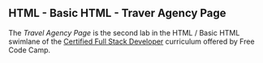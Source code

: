 ## HTML - Basic HTML - Traver Agency Page

The *Travel Agency Page* is the second lab in the HTML / Basic HTML swimlane of the [Certified Full Stack Developer](https://www.freecodecamp.org/learn/full-stack-developer/) curriculum offered by Free Code Camp.

